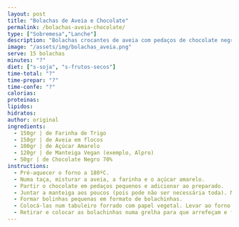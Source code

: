 ```yaml
---
layout: post
title: "Bolachas de Aveia e Chocolate"
permalink: /bolachas-aveia-chocolate/
type: ["Sobremesa","Lanche"]
description: "Bolachas crocantes de aveia com pedaços de chocolate negro"
image: "/assets/img/bolachas_aveia.png"
serve: 15 bolachas
minutes: "?"
diet: ["s-soja", "s-frutos-secos"]
time-total: "?"
time-prepar: "?"
time-confe: "?"
calorias:
proteinas:
lipidos:
hidratos:
author: original
ingredients:
  - 150gr | de Farinha de Trigo
  - 150gr | de Aveia em flocos
  - 100gr | de Açúcar Amarelo
  - 120gr | de Manteiga Vegan (exemplo, Alpro)
  - 50gr | de Chocolate Negro 70%
instructions:
  - Pré-aquecer o forno a 180ºC.
  - Numa taça, misturar a aveia, a farinha e o açúcar amarelo.
  - Partir o chocolate em pedaços pequenos e adicionar ao preparado.
  - Juntar a manteiga aos poucos (pois pode não ser necessária toda). Misturar até conseguir obter uma bola.
  - Formar bolinhas pequenas em formato de bolachinhas.
  - Colocá-las num tabuleiro forrado com papel vegetal. Levar ao forno a 180º durante cerca de 15 minutos (dependendo do forno).
  - Retirar e colocar as bolachinhas numa grelha para que arrefeçam e fiquem crocantes.
---
```


